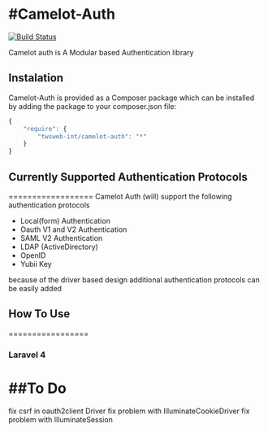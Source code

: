 #Camelot-Auth
============

[![Build Status](https://travis-ci.org/taftse/camelot-auth.png?branch=master)](https://travis-ci.org/taftse/camelot-auth)

Camelot auth is A Modular based Authentication library



## Instalation

Camelot-Auth is provided as a Composer package which can be installed by adding the package to your composer.json file:

```javascript
{
	"require": {
		"twsweb-int/camelot-auth": "*"
	}
}
```
## Currently Supported Authentication Protocols
==================
Camelot Auth (will) support the following authentication protocols 

* Local(form) Authentication
* Oauth V1 and V2 Authentication
* SAML V2 Authentication
* LDAP (ActiveDirectory) 
* OpenID
* Yubii Key

because of the driver based design additional authentication protocols can be easily added 

## How To Use
=================
### Laravel 4 
	



##To Do 
==================

fix csrf in oauth2client Driver
fix problem with IlluminateCookieDriver
fix problem with IlluminateSession

